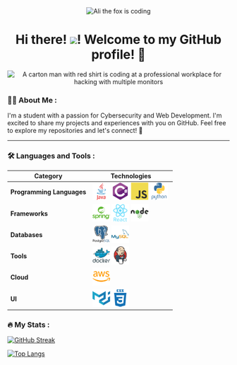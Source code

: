 <div id="header" align="center">
  <img src="https://github.com/redmojo7/redmojo7/assets/20329677/d978644d-4723-4377-a896-1a8d6912dfe5" width="100" alt="Ali the fox is coding"/>
</div>

<h1 align="center">
  Hi there!
  <img src="https://media.giphy.com/media/hvRJCLFzcasrR4ia7z/giphy.gif" width="30px"/>! Welcome to my GitHub profile! 🚀
</h1>


<div align="center">
  <img src="https://github.com/redmojo7/redmojo7/assets/20329677/f76aa316-34b7-438b-bbb0-f20c638b237e" width="500" height="500" alt="A carton man with red shirt is coding at a professional workplace for hacking with multiple monitors"/>
</div>

### :woman_technologist: About Me :
I'm a student with a passion for Cybersecurity and Web Development. I'm excited to share my projects and experiences with you on GitHub. Feel free to explore my repositories and let's connect! 🚀

---

### :hammer_and_wrench: Languages and Tools :
| **Category** | **Technologies** |
| --- | --- |
| **Programming Languages** | <img src="https://github.com/devicons/devicon/blob/master/icons/java/java-original-wordmark.svg" title="Java" alt="Java" width="40" height="40"/>&nbsp;<img src="https://github.com/devicons/devicon/blob/master/icons/csharp/csharp-original.svg" title="C#" alt="C#" width="40" height="40"/>&nbsp;<img src="https://github.com/devicons/devicon/blob/master/icons/javascript/javascript-original.svg" title="JavaScript" alt="JavaScript" width="40" height="40"/>&nbsp;<img src="https://github.com/devicons/devicon/blob/master/icons/python/python-original-wordmark.svg" title="Python" alt="Python" width="40" height="40"/>&nbsp; |
| **Frameworks** | <img src="https://github.com/devicons/devicon/blob/master/icons/spring/spring-original-wordmark.svg" title="Spring" alt="Spring" width="40" height="40"/>&nbsp;<img src="https://github.com/devicons/devicon/blob/master/icons/react/react-original-wordmark.svg" title="React" alt="React" width="40" height="40"/>&nbsp;<img src="https://github.com/devicons/devicon/blob/master/icons/nodejs/nodejs-original-wordmark.svg" title="NodeJS" alt="NodeJS" width="40" height="40"/>&nbsp; |
| **Databases** | <img src="https://github.com/devicons/devicon/blob/master/icons/postgresql/postgresql-original-wordmark.svg" title="PostgreSQL" alt="PostgreSQL" width="40" height="40"/>&nbsp;<img src="https://github.com/devicons/devicon/blob/master/icons/mysql/mysql-original-wordmark.svg" title="MySQL" alt="MySQL" width="40" height="40"/>&nbsp; |
| **Tools** | <img src="https://github.com/devicons/devicon/blob/master/icons/docker/docker-original-wordmark.svg" title="Docker" alt="Docker" width="40" height="40"/>&nbsp;<img src="https://github.com/devicons/devicon/blob/master/icons/jenkins/jenkins-original.svg" title="Jenkins" alt="Jenkins" width="40" height="40"/>&nbsp; |
| **Cloud** | <img src="https://github.com/devicons/devicon/blob/master/icons/amazonwebservices/amazonwebservices-plain-wordmark.svg" title="AWS" alt="AWS" width="40" height="40"/>&nbsp; |
| **UI** | <img src="https://github.com/devicons/devicon/blob/master/icons/materialui/materialui-original.svg" title="Material UI" alt="Material UI" width="40" height="40"/>&nbsp;<img src="https://github.com/devicons/devicon/blob/master/icons/css3/css3-plain-wordmark.svg" title="CSS3" alt="CSS" width="40" height="40"/>&nbsp; |


### :fire: My Stats :
[![GitHub Streak](http://github-readme-streak-stats.herokuapp.com?user=redmojo7&theme=blue-green)](https://git.io/streak-stats)

[![Top Langs](https://github-readme-stats.vercel.app/api/top-langs/?username=redmojo7&layout=compact&theme=vision-friendly-dark)](https://github.com/anuraghazra/github-readme-stats)


<!--
**redmojo7/redmojo7** is a ✨ _special_ ✨ repository because its `README.md` (this file) appears on your GitHub profile.

Here are some ideas to get you started:


- 🔭 I’m currently working on ...
- 🌱 I’m currently learning ...
- 👯 I’m looking to collaborate on ...
- 🤔 I’m looking for help with ...
- 💬 Ask me about ...
- 📫 How to reach me: ...
- 😄 Pronouns: ...
- ⚡ Fun fact: ...
-->
